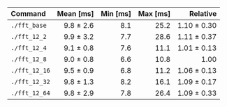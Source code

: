 | Command | Mean [ms] | Min [ms] | Max [ms] | Relative |
|:---|---:|---:|---:|---:|
| `./fft_base` | 9.8 ± 2.6 | 8.1 | 25.2 | 1.10 ± 0.30 |
| `./fft_12_2` | 9.9 ± 3.2 | 7.7 | 28.6 | 1.11 ± 0.37 |
| `./fft_12_4` | 9.1 ± 0.8 | 7.6 | 11.1 | 1.01 ± 0.13 |
| `./fft_12_8` | 9.0 ± 0.8 | 6.6 | 10.8 | 1.00 |
| `./fft_12_16` | 9.5 ± 0.9 | 6.8 | 11.2 | 1.06 ± 0.13 |
| `./fft_12_32` | 9.8 ± 1.3 | 8.2 | 16.1 | 1.09 ± 0.17 |
| `./fft_12_64` | 9.8 ± 2.9 | 7.8 | 26.4 | 1.09 ± 0.33 |
